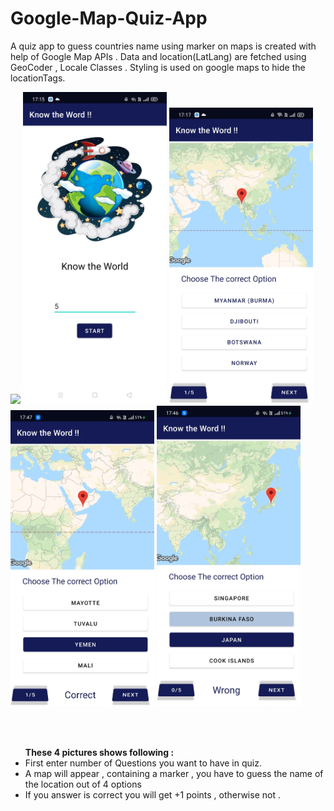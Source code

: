 # Google-Map-Quiz-App

A quiz app to guess countries name using marker on maps is created with help of Google Map APIs . Data and location(LatLang) are fetched using GeoCoder , Locale Classes . Styling is used on google maps to hide the locationTags.
<br>

![](app/src/main/res/drawable/sks1.jpg)
<img src ="app/src/main/res/drawable/ss1.jpg" float="left" width="230" >
<img src ="app/src/main/res/drawable/ss2.jpg" float="left" width="230" >
<img src ="app/src/main/res/drawable/ss3.jpg" float="left" width="230" >
<img src ="app/src/main/res/drawable/ss4.jpg"  float="left" width="230" >

<br><br>
<ul>
  <b>These 4 pictures shows following :</b>
  <li> First enter number of Questions you want to have in quiz.
  <li> A map will appear , containing a marker , you have to guess the name of the location out of 4 options
  <li> If you answer is correct you will get +1 points , otherwise not .
 </ul>
   
